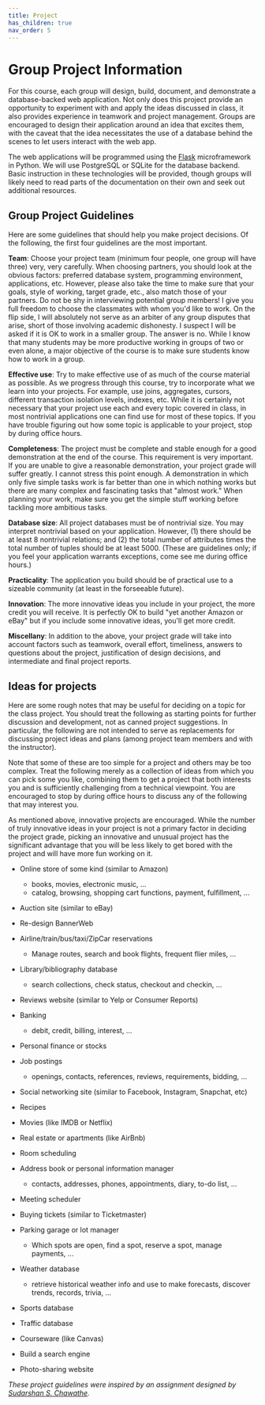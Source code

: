 ```yaml
---
title: Project
has_children: true
nav_order: 5
---
```




# Group Project Information

For this course, each group will design, build, document, and demonstrate a database-backed web application. Not only does this project provide an opportunity to experiment with and apply the ideas discussed in class, it also provides experience in teamwork and project management. Groups are encouraged to design their application around an idea that excites them, with the caveat that the idea necessitates the use of a database behind the scenes to let users interact with the web app.

The web applications will be programmed using the  [Flask](http://flask.pocoo.org/)  microframework in Python. We will use PostgreSQL or SQLite for the database backend. Basic instruction in these technologies will be provided, though groups will likely need to read parts of the documentation on their own and seek out additional resources.

## Group Project Guidelines

Here are some guidelines that should help you make project decisions. Of the following, the first four guidelines are the most important.

**Team**: Choose your project team (minimum four people, one group will have three) very, very carefully. When choosing partners, you should look at the obvious factors: preferred database system, programming environment, applications, etc. However, please also take the time to make sure that your goals, style of working, target grade, etc., also match those of your partners. Do not be shy in interviewing potential group members! I give you full freedom to choose the classmates with whom you'd like to work. On the flip side, I will absolutely not serve as an arbiter of any group disputes that arise, short of those involving academic dishonesty. I suspect I will be asked if it is OK to work in a smaller group. The answer is no. While I know that many students may be more productive working in groups of two or even alone, a major objective of the course is to make sure students know how to work in a group.

**Effective use**: Try to make effective use of as much of the course material as possible. As we progress through this course, try to incorporate what we learn into your projects. For example, use joins, aggregates, cursors, different transaction isolation levels, indexes, etc. While it is certainly not necessary that your project use each and every topic covered in class, in most nontrivial applications one can find use for most of these topics. If you have trouble figuring out how some topic is applicable to your project, stop by during office hours.

**Completeness**: The project must be complete and stable enough for a good demonstration at the end of the course. This requirement is very important. If you are unable to give a reasonable demonstration, your project grade will suffer greatly. I cannot stress this point enough. A demonstration in which only five simple tasks work is far better than one in which nothing works but there are many complex and fascinating tasks that "almost work." When planning your work, make sure you get the simple stuff working before tackling more ambitious tasks.

**Database size**: All project databases must be of nontrivial size. You may interpret nontrivial based on your application. However, (1) there should be at least 8 nontrivial relations; and (2) the total number of attributes times the total number of tuples should be at least 5000. (These are guidelines only; if you feel your application warrants exceptions, come see me during office hours.)

**Practicality**: The application you build should be of practical use to a sizeable community (at least in the forseeable future).

**Innovation**: The more innovative ideas you include in your project, the more credit you will receive. It is perfectly OK to build "yet another Amazon or eBay" but if you include some innovative ideas, you'll get more credit.

**Miscellany**: In addition to the above, your project grade will take into account factors such as teamwork, overall effort, timeliness, answers to questions about the project, justification of design decisions, and intermediate and final project reports.

## Ideas for projects

Here are some rough notes that may be useful for deciding on a topic for the class project. You should treat the following as starting points for further discussion and development, not as canned project suggestions. In particular, the following are not intended to serve as replacements for discussing project ideas and plans (among project team members and with the instructor).

Note that some of these are too simple for a project and others may be too complex. Treat the following merely as a collection of ideas from which you can pick some you like, combining them to get a project that both interests you and is sufficiently challenging from a technical viewpoint. You are encouraged to stop by during office hours to discuss any of the following that may interest you.

As mentioned above, innovative projects are encouraged. While the number of truly innovative ideas in your project is not a primary factor in deciding the project grade, picking an innovative and unusual project has the significant advantage that you will be less likely to get bored with the project and will have more fun working on it.

-   Online store of some kind (similar to Amazon)
	- books, movies, electronic music, ...  
	- catalog, browsing, shopping cart functions, payment, fulfillment, ...
    
-   Auction site (similar to eBay)
-   Re-design BannerWeb
-   Airline/train/bus/taxi/ZipCar reservations
	- Manage routes, search and book flights, frequent flier miles, ...
    
-   Library/bibliography database
	- search collections, check status, checkout and checkin, ...
    
-   Reviews website (similar to Yelp or Consumer Reports)
-   Banking
	- debit, credit, billing, interest, ...
    
-   Personal finance or stocks
-   Job postings
	- openings, contacts, references, reviews, requirements, bidding, ...
    
-   Social networking site (similar to Facebook, Instagram, Snapchat, etc)
-   Recipes
-   Movies (like IMDB or Netflix)
-   Real estate or apartments (like AirBnb)
-   Room scheduling
-   Address book or personal information manager
	- contacts, addresses, phones, appointments, diary, to-do list, ...
    
-   Meeting scheduler
-   Buying tickets (similar to Ticketmaster)
-   Parking garage or lot manager
	- Which spots are open, find a spot, reserve a spot, manage payments, ...
    
-   Weather database
	- retrieve historical weather info and use to make forecasts, discover trends, records, trivia, ...
    
-   Sports database
-   Traffic database
-   Courseware (like Canvas)
-   Build a search engine
-   Photo-sharing website

_These project guidelines were inspired by an assignment designed by  [Sudarshan S. Chawathe](http://aturing.umcs.maine.edu/~sudarshan.chawathe/)._
